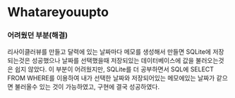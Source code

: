 # Whatareyouupto


### 어려웠던 부분(해결)
리사이클러뷰를 만들고 달력에 있는 날짜마다 메모를 생성해서 만들면 SQLite에 저장되는것은 성공했으나 날짜를 선택했을때 저장되있는 데이터베이스에 값을 불러오는것은 쉽지 않았다.
이 부분이 어려웠지만, SQLite를 더 공부하면서 SQL에 SELECT FROM WHERE를 이용하여 내가 선택한 날짜와 저장되어있는 메모에있는 날짜가 같으면 불러올수 있는 것이 가능하였고,
구현에 결국 성공하였다.
